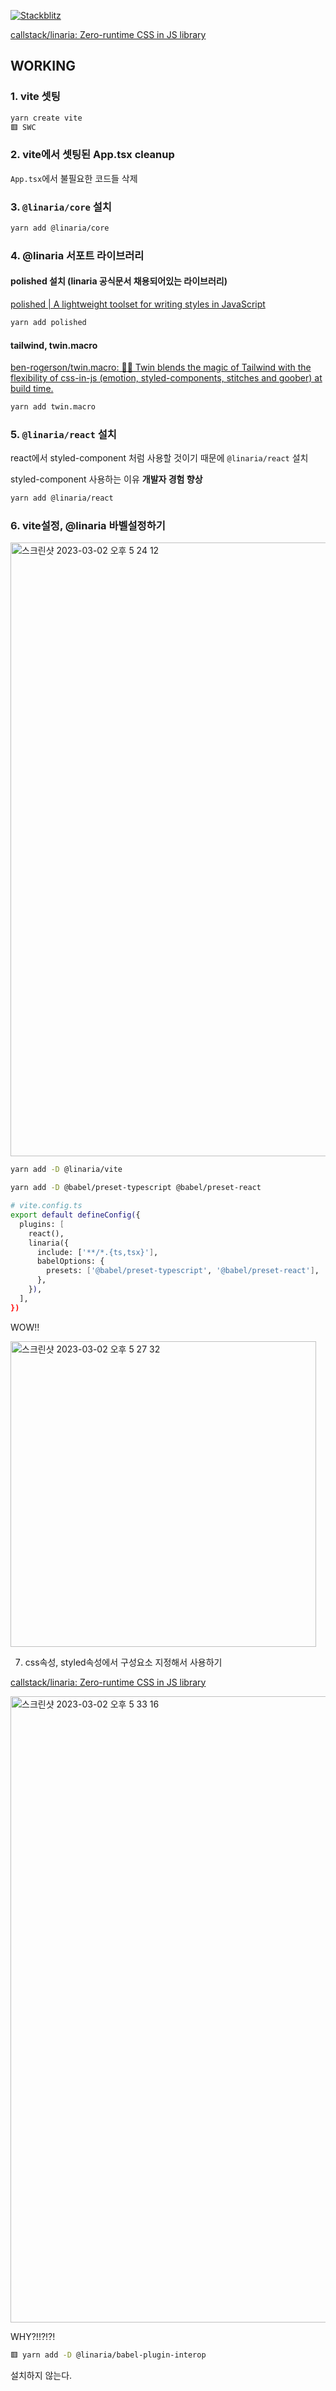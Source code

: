 [![Stackblitz](https://img.shields.io/badge/Stackblitz-fff?style=for-the-badge&logo=Stackblitz&logoColor=1389FD)](hansanghyeon-boilerplate/linaria-vite)

[callstack/linaria: Zero-runtime CSS in JS library](https://github.com/callstack/linaria)

## WORKING

### 1. vite 셋팅

```bash
yarn create vite
🟥 SWC
```

### 2. vite에서 셋팅된 App.tsx cleanup

`App.tsx`에서 불필요한 코드들 삭제


### 3. `@linaria/core` 설치

```bash
yarn add @linaria/core
```

### 4. @linaria 서포트 라이브러리 

#### polished 설치 (linaria 공식문서 채용되어있는 라이브러리)

[polished | A lightweight toolset for writing styles in JavaScript](https://polished.js.org/)

```bash
yarn add polished
```

#### tailwind, twin.macro

[ben-rogerson/twin.macro: 🦹‍♂️ Twin blends the magic of Tailwind with the flexibility of css-in-js (emotion, styled-components, stitches and goober) at build time.](https://github.com/ben-rogerson/twin.macro)

```bash
yarn add twin.macro
```

### 5. `@linaria/react` 설치

react에서 styled-component 처럼 사용할 것이기 때문에 `@linaria/react` 설치

styled-component 사용하는 이유 **개발자 경험 향상**

```bash
yarn add @linaria/react
```

### 6. vite설정, @linaria 바벨설정하기

<img width="982" alt="스크린샷 2023-03-02 오후 5 24 12" src="https://user-images.githubusercontent.com/42893446/222373225-5bee480e-4662-43de-a315-441b810dee4a.png">

```bash
yarn add -D @linaria/vite
```

```bash
yarn add -D @babel/preset-typescript @babel/preset-react
```

```bash
# vite.config.ts
export default defineConfig({
  plugins: [
    react(),
    linaria({
      include: ['**/*.{ts,tsx}'],
      babelOptions: {
        presets: ['@babel/preset-typescript', '@babel/preset-react'],
      },
    }),
  ],
})
```

WOW!!

<img width="489" alt="스크린샷 2023-03-02 오후 5 27 32" src="https://user-images.githubusercontent.com/42893446/222373213-4dae9842-a381-4171-907e-dc01647a1a12.png">

7. css속성, styled속성에서 구성요소 지정해서 사용하기

[callstack/linaria: Zero-runtime CSS in JS library](https://github.com/callstack/linaria#interoperability-with-other-css-in-js-libraries)

<img width="1002" alt="스크린샷 2023-03-02 오후 5 33 16" src="https://user-images.githubusercontent.com/42893446/222374448-c7bff37c-27bf-4507-a967-cae9a8ccd7ac.png">

WHY?!!?!?!

```bash
🟥 yarn add -D @linaria/babel-plugin-interop
```

설치하지 않는다.

